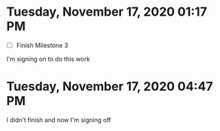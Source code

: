# Tuesday, November 17, 2020 01:17 PM

- [ ] Finish Milestone 3

I'm signing on to do this work


# Tuesday, November 17, 2020 04:47 PM

I didn't finish and now I'm signing off
